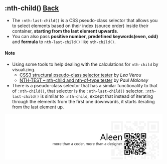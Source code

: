 ## :nth-child() [**Back**](./../pseudoClass.md)

- The `:nth-last-child()` is a CSS pseudo-class selector that allows you to select elements based on their index (source order) inside their container, **starting from the last element upwards**.
- You can also pass **positive number**, **predefined keywords(even, odd)** and **formula** to `nth-last-child()` like `nth-child()`.

#### Note

- Using some tools to help dealing with the calculations for `nth-child` by visualizing.
    - [CSS3 structural pseudo-class selector tester](http://lea.verou.me/demos/nth.html) by *Lea Verou*
    - [NTH-TEST – nth-child and nth-of-type tester](http://nth-test.com/) by *Paul Maloney*
- There is a pseudo-class selector that has a similar functionality to that of `:nth-child()`, that selector is the `:nth-last-child()` selector. `:nth-last-child()` is similar to `:nth-child`, except that instead of iterating through the elements from the first one downwards, it starts iterating from the last element up.

<a href="http://aleen42.github.io/" target="_blank" ><img src="./../../../pic/tail.gif"></a>